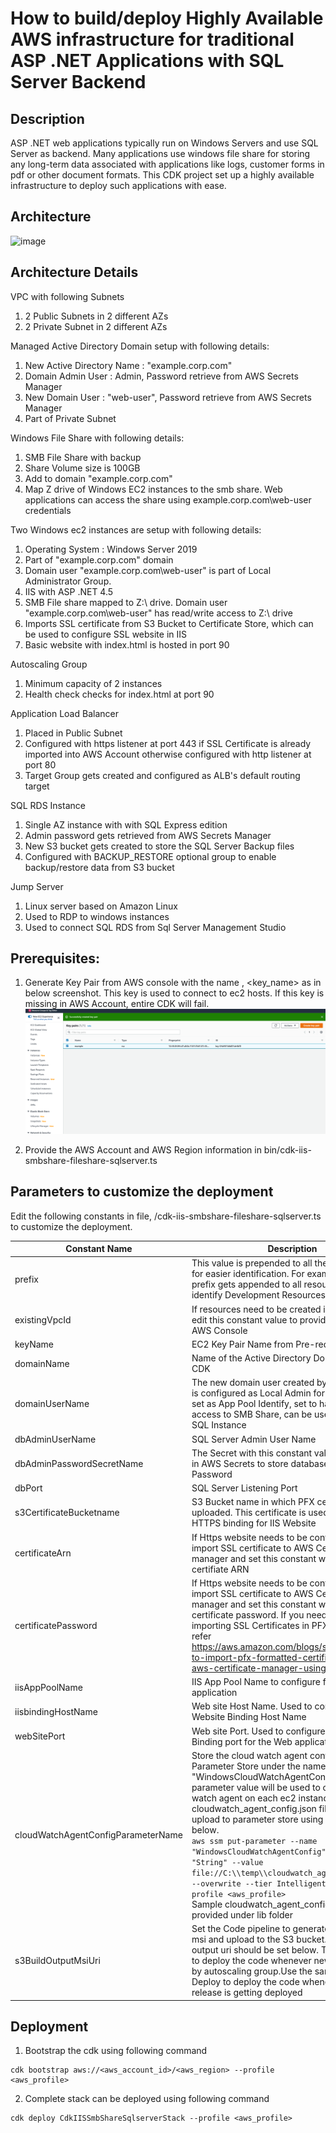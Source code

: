 # How to build/deploy Highly Available AWS infrastructure for traditional ASP .NET Applications with SQL Server Backend
## Description
ASP .NET web applications typically run on Windows Servers and use SQL Server as backend. Many applications use windows file share for storing any long-term data associated with applications like logs, customer forms in pdf or other document formats. This CDK project set up a highly available infrastructure to deploy such applications with ease. 

## Architecture
![image](https://user-images.githubusercontent.com/2126431/141518246-ea071e63-cf6d-432f-bfc4-e15877f1899e.png)

## Architecture Details
VPC with following Subnets
1. 2 Public Subnets in 2 different AZs
2. 2 Private Subnet in 2 different AZs

Managed Active Directory Domain setup with following details:
1. New Active Directory Name : "example.corp.com"
2. Domain Admin User : Admin, Password retrieve from AWS Secrets Manager
3. New Domain User : "web-user", Password retrieve from AWS Secrets Manager
4. Part of Private Subnet 

Windows File Share with following details:
1. SMB File Share with backup
2. Share Volume size is 100GB
3. Add to domain "example.corp.com"
4. Map Z drive of Windows EC2 instances to the smb share. Web applications can access the share using example.corp.com\web-user credentials

Two Windows ec2 instances are setup with following details:
1. Operating System : Windows Server 2019
2.  Part of "example.corp.com" domain
2. Domain user "example.corp.com\web-user" is part of Local Administrator Group.
3. IIS with ASP .NET 4.5
4. SMB File share mapped to  Z:\ drive. Domain user "example.corp.com\web-user" has read/write access to Z:\ drive
5. Imports SSL certificate from S3 Bucket to Certificate Store, which can be used to configure SSL website in IIS
7. Basic website with index.html is hosted in port 90

Autoscaling Group
1. Minimum capacity of 2 instances
2.  Health check checks for index.html at port 90

Application Load Balancer
1. Placed in Public Subnet
2. Configured with https listener at port 443 if SSL Certificate is already imported into AWS Account otherwise configured with http listener at port 80
3. Target Group gets created and configured as ALB's default routing target

SQL RDS Instance
1. Single AZ instance with with SQL Express edition
2. Admin password gets retrieved from AWS Secrets Manager
3. New S3 bucket gets created to store the SQL Server Backup files
4. Configured with BACKUP_RESTORE optional group to enable backup/restore data from S3 bucket

Jump Server
1. Linux server based on Amazon Linux
2. Used to RDP to windows instances
3. Used to connect SQL RDS from Sql Server Management Studio

## Prerequisites:
1. Generate Key Pair from AWS console with the name , <key_name> as in below screenshot. This key is used to connect to ec2 hosts. If this key is missing in AWS Account, entire CDK will fail.  
![image](/iis-smbshare-sqlserver/typescript/Ec2KeyPair.png)

2. Provide the AWS Account and AWS Region information in bin/cdk-iis-smbshare-fileshare-sqlserver.ts

## Parameters to customize the deployment
Edit the following constants in file, /cdk-iis-smbshare-fileshare-sqlserver.ts to customize the deployment.

| Constant Name  | Description |
| ------------- | ------------- |
| prefix  | This value is prepended to all the resource ids for easier identification. For example,  "dev" prefix gets appended to all resources to easily identify Development Resources |
| existingVpcId  | If resources need to be created in existing vpc, edit this constant value to provide vpc Id from AWS Console |
| keyName | EC2 Key Pair Name from Pre-requisite 1 |
| domainName | Name of the Active Directory Domain created by CDK |
| domainUserName | The new domain user created by CDK. This user is configured as Local Admin for EC2 instances, set as App Pool Identify, set to have read/write access to SMB Share, can be used to connect SQL Instance |
| dbAdminUserName | SQL Server Admin User Name |
|dbAdminPasswordSecretName | The Secret with this constant value gets created in AWS Secrets to store database Admin Password |
| dbPort | SQL  Server Listening Port |
| s3CertificateBucketname | S3 Bucket name in which PFX certificate gets uploaded. This certificate is used to configure HTTPS binding for IIS Website |
| certificateArn | If Https website needs to be configured, then import SSL certificate to AWS Certificate manager and set this constant with the value of certifiate ARN |
| certificatePassword | If Https website needs to be configured, then import SSL certificate to AWS Certificate manager and set this constant with the value of certificate password. If you need any help in importing SSL Certificates in PFX format, please refer https://aws.amazon.com/blogs/security/how-to-import-pfx-formatted-certificates-into-aws-certificate-manager-using-openssl/  |
| iisAppPoolName | IIS App Pool Name to configure for the web application |
| iisbindingHostName | Web site Host Name. Used to configure the IIS Website Binding Host Name |
| webSitePort | Web site Port. Used to configure the IIS Webiste Binding port for the Web application |
| cloudWatchAgentConfigParameterName | Store the cloud watch agent config in the Parameter Store under the name "WindowsCloudWatchAgentConfig". This parameter value will be used to configure cloud watch agent on each ec2 instance. Generate cloudwatch_agent_config.json file locally and upload to parameter store using aws cli as below. <br/>``` aws ssm put-parameter --name "WindowsCloudWatchAgentConfig" --type "String" --value file://C:\\temp\\cloudwatch_agent_config.json --overwrite --tier Intelligent-Tiering --profile <aws_profile> ``` <br/> Sample cloudwatch_agent_config.json is provided under lib folder |
| s3BuildOutputMsiUri | Set the Code pipeline to generate build output as msi and upload to the S3 bucket. The build output uri should be set below. This msi is used to deploy the code whenever new ec2 spins up by autoscaling group.Use the same msi in Code Deploy to deploy the code whenever new release is getting deployed |

## Deployment
1. Bootstrap the cdk using following command 
```
cdk bootstrap aws://<aws_account_id>/<aws_region> --profile <aws_profile>
```
2. Complete stack can be deployed using following command
```
cdk deploy CdkIISSmbShareSqlserverStack --profile <aws_profile>
```
